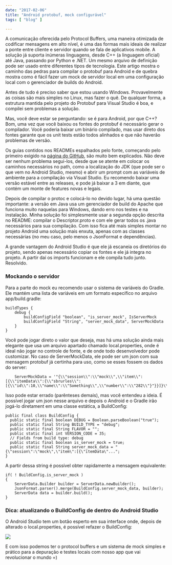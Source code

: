 ```yaml
---
date: "2017-02-06"
title: "Android protobuf, mock configurável"
tags: [ "blog" ]

---
```

A comunicação oferecida pelo Protocol Buffers, uma maneira otimizada de codificar mensagens em alto nível, é uma das formas mais ideais de realizar a ponte entre cliente e servidor quando se fala de aplicativos mobile. A solução já suporta inúmeras linguagens, desde C++ (a linguagem oficial) até Java, passando por Python e .NET. Um mesmo arquivo de definição pode ser usado entre diferentes tipos de tecnologia. Este artigo mostra o caminho das pedras para compilar o protobuf para Android e de quebra mostra como é fácil fazer um mock de servidor local em uma configuração local com o gerenciador de builds do Android.

Antes de tudo é preciso saber que estou usando Windows. Provavelmente as coisas são mais simples no Linux, mas fazer o quê. De qualquer forma, a estrutura mantida pelo projeto do Protobuf para Visual Studio é boa, e compilei sem problemas a solução.

Mas, você deve estar se perguntando: se é para Android, por que C++? Bom, uma vez que você baixou os fontes do protobuf é necessário gerar o compilador. Você poderia baixar um binário compilado, mas usar direto dos fontes garante que os unit tests estão todos alinhados e que não haverão problemas de versão.

Os guias contidos nos READMEs espalhados pelo fonte, começando pelo primeiro exigido na [página do GitHub](https://github.com/google/protobuf), são muito bem explicados. Não deve ser nenhum problema segui-los, desde que se atente em colocar os caminhos necessários no path, como a localização do JDK (que pode ser o que vem no Android Studio, mesmo) e abrir um prompt com as variáveis de ambiente para a compilação via Visual Studio. Eu recomendo baixar uma versão estável entre as releases, e pode já baixar a 3 em diante, que contém um monte de features novas e legais.

Depois de compilar o protoc e colocá-lo no devido lugar, há uma questão importante: a versão em Java usa um gerenciador de build do Apache que funciona muito naquelas para Windows, dando erro nos testes e na instalação. Minha solução foi simplesmente usar a segunda opção descrita no README: compilar o Descriptor.proto e com ele gerar todos os .java necessários para sua compilação. Com isso fica até mais simples montar no projeto Android uma solução mais enxuta, apenas com as classes necessárias (no meu caso, pelo menos o JsonFormat e dependências).

A grande vantagem do Android Studio é que ele já escaneia os diretórios do projeto, sendo apenas necessário copiar os fontes e ele já integra no projeto. A partir daí os imports funcionam e ele compila tudo junto. Resolvido.

### Mockando o servidor

Para a parte do mock eu recomendo usar o sistema de variáveis do Gradle. Ele mantém uma lista de variáveis em um formato específico no arquivo app/build.gradle:

```
buildTypes {
    debug {
        buildConfigField "boolean", "is_server_mock", IsServerMock
        buildConfigField "String", "server_mock_data", ServerMockData
    }
}
```

Você pode jogar direto o valor que deseja, mas há uma solução ainda mais elegante que usa um arquivo apartado chamado local.properties, onde é ideal não jogar no controle de fonte, e de onde todo desenvolvedor pode customizar. No caso de ServerMockData, ele pode ser um json com sua mensagem protobuf já certinha para uso, como se esses fossem os dados do server:

```
    ServerMockData = '"{\\"session\\":\\"mock\\",\\"item\\":[{\\"itemData\\":{\\"sbrurles\\":[{\\"id\\":10,\\"name\\":\\"Something\\",\\"number\\":\\"282\\"}"}}]}\\n"'
```

Isso pode estar errado (parênteses demais), mas você entendeu a ideia. É possível jogar um json nesse arquivo e depois o Android e o Gradle irão jogá-lo diretament em uma classe estática, a BuildConfig:

```
public final class BuildConfig {
  public static final boolean DEBUG = Boolean.parseBoolean("true");
  public static final String BUILD_TYPE = "debug";
  public static final String FLAVOR = "";
  public static final int VERSION_CODE = 35;
  // Fields from build type: debug
  public static final boolean is_server_mock = true;
  public static final String server_mock_data = "{\"session\":\"mock\",\"item\":[{\"itemData\"...";
}
```

A partir dessa string é possível obter rapidamente a mensagem equivalente:

```
if( ! BuildConfig.is_server_mock )
{
    ServerData.Builder builder = ServerData.newBuilder();
    JsonFormat.parser().merge(BuildConfig.server_mock_data, builder);
    ServerData data = builder.build();
}
```

### Dica: atualizando o BuildConfig de dentro do Android Studio

O Android Studio tem um botão esperto em sua interface onde, depois de alterado o local.properties, é possível refazer o BuildConfig:

![](/images/mHJuChp.png)

E com isso podemos ter o protocol buffers e um sistema de mock simples e prático para a depuração e testes locais com nosso app que vai revolucionar o mundo =)
